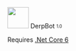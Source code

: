 <img src="http://i.imgur.com/Ffq2v67.png" height="48px" /> DerpBot <sub><sup>1.0</sup></sub>



Requires [.Net Core 6]([https://www.microsoft.com/en-us/download/details.aspx?id=53345](https://dotnet.microsoft.com/en-us/download/dotnet/6.0))
